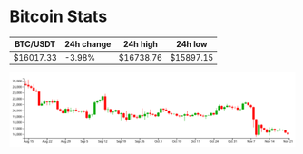 # Bitcoin Stats

BTC/USDT|24h change|24h high|24h low|
|---|---|---|---|
|$16017.33|-3.98%|$16738.76|$15897.15|

<img src="./chart.svg">
